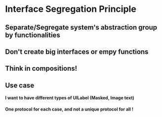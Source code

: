 #  Interface Segregation Principle

## Separate/Segregate system's abstraction group by functionalities
## Don't create big interfaces or empy functions
## Think in compositions!

## Use case

#### I want to have different types of UILabel (Masked, Image text)
#### One protocol for each case, and not a unique protocol for all !
